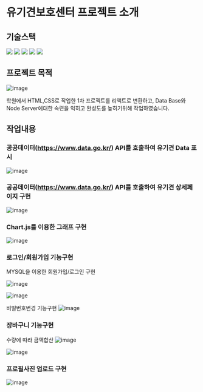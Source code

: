 # 유기견보호센터 프로젝트 소개

## 기술스택
<img src="https://img.shields.io/badge/javascript-F7DF1E?style=for-the-badge&logo=javascript&logoColor=black"/> <img src="https://img.shields.io/badge/react-61DAFB?style=for-the-badge&logo=react&logoColor=black"/> <img src="https://img.shields.io/badge/node.js-339933?style=for-the-badge&logo=Node.js&logoColor=white"/> <img src="https://img.shields.io/badge/mysql-4479A1?style=for-the-badge&logo=mysql&logoColor=white"/> <img src="https://img.shields.io/badge/css-1572B6?style=for-the-badge&logo=css3&logoColor=white"/> 

## 프로젝트 목적
![image](https://github.com/user-attachments/assets/92542640-2faf-4d5c-b238-ce59810f729d)

학원에서 HTML,CSS로 작업한 1차 프로젝트를 리액트로 변환하고, Data Base와 Node Server에대한 숙련을 익히고 완성도를 높히기위해 작업하였습니다.<br/>

## 작업내용
### 공공데이터(https://www.data.go.kr/) API를 호출하여 유기견 Data 표시
![image](https://github.com/user-attachments/assets/f29ef497-2fd0-4d29-bbe2-10a57b1bfaf5)
### 공공데이터(https://www.data.go.kr/) API를 호출하여 유기견 상세페이지 구현
![image](https://github.com/user-attachments/assets/bed734dc-d03a-469f-ae98-e9754b74d24b)

### Chart.js를 이용한 그래프 구현
![image](https://github.com/user-attachments/assets/f6df4976-89b3-4feb-9484-37a38bce0665)

### 로그인/회원가입 기능구현
MYSQL을 이용한 회원가입/로그인 구현

![image](https://github.com/user-attachments/assets/3c5a5902-ec28-4948-853c-14a6c4573cf8)

![image](https://github.com/user-attachments/assets/b4d39055-3150-44fb-a9c5-b5a07395509c)

비밀번호변경 기능구현
![image](https://github.com/user-attachments/assets/8bded797-02f6-45b3-b807-b1c6b8f5ca94)

### 장바구니 기능구현
수량에 따라 금액합산
![image](https://github.com/user-attachments/assets/b02e59e5-a3db-405e-b773-d9bcc962490b)

![image](https://github.com/user-attachments/assets/43ad3e6e-2583-4147-a678-0c67f2a5adf1)

### 프로필사진 업로드 구현

![image](https://github.com/user-attachments/assets/4feaaf64-ac7f-4d7d-b85e-625c8a0899d6)










